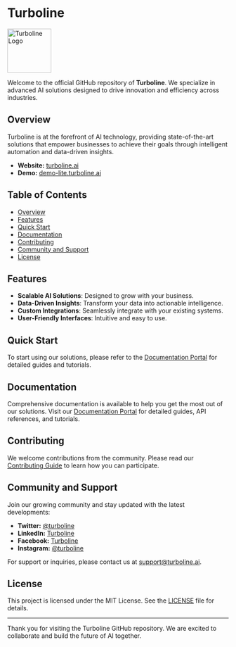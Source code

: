 # Turboline

<img src="https://cdn.turboline.ai/cdn/adminlte/dist/img/TLLogo.png" alt="Turboline Logo" width="100" height="100">

Welcome to the official GitHub repository of **Turboline**. We specialize in advanced AI solutions designed to drive innovation and efficiency across industries.

## Overview

Turboline is at the forefront of AI technology, providing state-of-the-art solutions that empower businesses to achieve their goals through intelligent automation and data-driven insights.

- **Website:** [turboline.ai](https://turboline.ai)
- **Demo:** [demo-lite.turboline.ai](https://demo-lite.turboline.ai)

## Table of Contents

- [Overview](#overview)
- [Features](#features)
- [Quick Start](#quick-start)
- [Documentation](#documentation)
- [Contributing](#contributing)
- [Community and Support](#community-and-support)
- [License](#license)

## Features

- **Scalable AI Solutions**: Designed to grow with your business.
- **Data-Driven Insights**: Transform your data into actionable intelligence.
- **Custom Integrations**: Seamlessly integrate with your existing systems.
- **User-Friendly Interfaces**: Intuitive and easy to use.

## Quick Start

To start using our solutions, please refer to the [Documentation Portal](https://turboline.ai/docs) for detailed guides and tutorials.

## Documentation

Comprehensive documentation is available to help you get the most out of our solutions. Visit our [Documentation Portal](https://turboline.ai/docs) for detailed guides, API references, and tutorials.

## Contributing

We welcome contributions from the community. Please read our [Contributing Guide](CONTRIBUTING.md) to learn how you can participate.

## Community and Support

Join our growing community and stay updated with the latest developments:

- **Twitter:** [@turboline](https://twitter.com/turboline)
- **LinkedIn:** [Turboline](https://www.linkedin.com/company/turboline)
- **Facebook:** [Turboline](https://www.facebook.com/turboline)
- **Instagram:** [@turboline](https://www.instagram.com/turboline)

For support or inquiries, please contact us at [support@turboline.ai](mailto:support@turboline.ai).

## License

This project is licensed under the MIT License. See the [LICENSE](LICENSE) file for details.

---

Thank you for visiting the Turboline GitHub repository. We are excited to collaborate and build the future of AI together.
